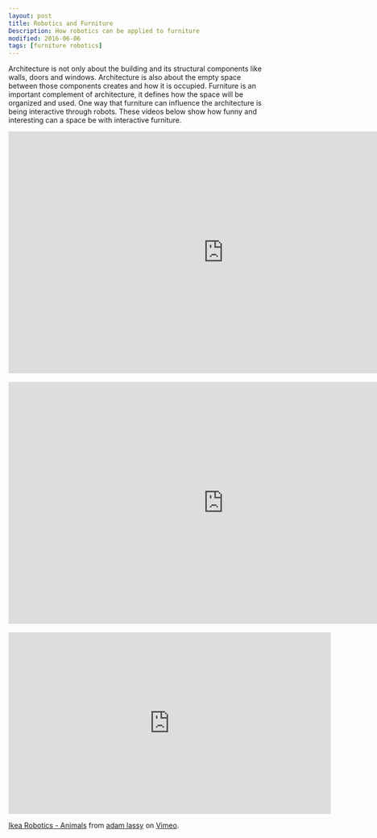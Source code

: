 ```yaml
---
layout: post
title: Robotics and Furniture
Description: How robotics can be applied to furniture
modified: 2016-06-06
tags: [furniture robotics]
---
```

Architecture is not only about the building and its structural components like walls, doors and windows. Architecture is also about the empty space between those components creates and how it is occupied. Furniture is an important complement of architecture, it defines how the space will be organized and used. One way that furniture can influence the architecture is being interactive through robots.
These videos below show how funny and interesting can a space be with interactive furniture.


<iframe width="854" height="480" src="https://www.youtube.com/embed/pBtH7XZogxg" frameborder="0" allowfullscreen></iframe><br><br>

<iframe width="854" height="480" src="https://www.youtube.com/embed/mvCD2l962_0" frameborder="0" allowfullscreen></iframe><br><br>

<iframe src="https://player.vimeo.com/video/11718385" width="640" height="360" frameborder="0" webkitallowfullscreen mozallowfullscreen allowfullscreen></iframe>
<p><a href="https://vimeo.com/11718385">Ikea Robotics - Animals</a> from <a href="https://vimeo.com/user867740">adam lassy</a> on <a href="https://vimeo.com">Vimeo</a>.</p>
